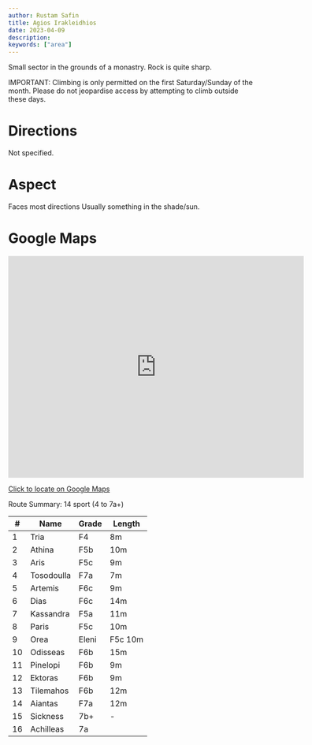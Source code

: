 ```yaml
---
author: Rustam Safin
title: Agios Irakleidhios
date: 2023-04-09
description:
keywords: ["area"]
---
```


Small sector in the grounds of a monastry. Rock is quite sharp.

IMPORTANT: Climbing is only permitted on the first Saturday/Sunday of the month. Please do not jeopardise access by attempting to climb outside these days.

# Directions

Not specified.

# Aspect

Faces most directions Usually something in the shade/sun.

# Google Maps

<iframe src="https://www.google.com/maps/embed?pb=!1m17!1m12!1m3!1d5534.89399754457!2d33.24181131524095!3d35.02342998035295!2m3!1f0!2f0!3f0!3m2!1i1024!2i768!4f13.1!3m2!1m1!2zMzXCsDAxJzI0LjQiTiAzM8KwMTQnMzguNCJF!5e1!3m2!1sen!2s!4v1681154953376!5m2!1sen!2s" width="600" height="450" style="border:0;" allowfullscreen="" loading="lazy" referrerpolicy="no-referrer-when-downgrade"></iframe>

[Click to locate on Google Maps](https://maps.google.com/maps?q=35.02343,33.24400&t=k)

Route Summary: 14 sport (4 to 7a+)

| #   | Name       | Grade | Length  |
| --- | ---------- | ----- | ------- |
| 1   | Tria       | F4    | 8m      |
| 2   | Athina     | F5b   | 10m     |
| 3   | Aris       | F5c   | 9m      |
| 4   | Tosodoulla | F7a   | 7m      |
| 5   | Artemis    | F6c   | 9m      |
| 6   | Dias       | F6c   | 14m     |
| 7   | Kassandra  | F5a   | 11m     |
| 8   | Paris      | F5c   | 10m     |
| 9   | Orea       | Eleni | F5c 10m |
| 10  | Odisseas   | F6b   | 15m     |
| 11  | Pinelopi   | F6b   | 9m      |
| 12  | Ektoras    | F6b   | 9m      |
| 13  | Tilemahos  | F6b   | 12m     |
| 14  | Aiantas    | F7a   | 12m     |
| 15  | Sickness   | 7b+   | -       |
| 16  | Achilleas  | 7a    |         |
